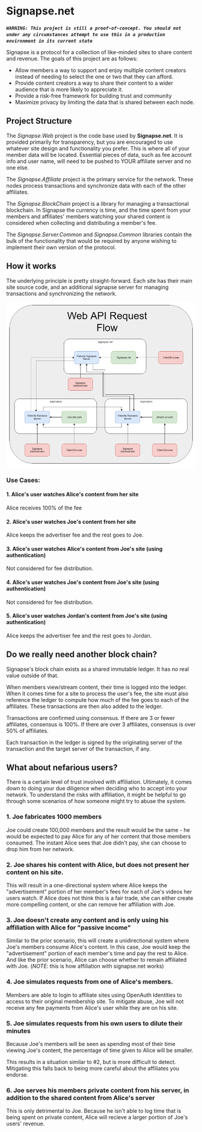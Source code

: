 # Signapse.net

***`WARNING: This project is still a proof-of-concept. You should not under any circumstances attempt to use this in a production environment in its current state`***

Signapse is a protocol for a collection of like-minded sites to share content and revenue.  The goals of this project are as follows:

* Allow members a way to support and enjoy multiple content creators instead of needing to select the one or two that they can afford.
* Provide content creators a way to share their content to a wider audience that is more likely to appreciate it.
* Provide a risk-free framework for building trust and community
* Maximize privacy by limiting the data that is shared between each node.

## Project Structure

The *Signapse.Web* project is the code base used by **Signapse.net**. It is provided primarily for transparency, but you are encouraged to use whatever site design and functionality you prefer. This is where all of your member data will be located. Essential pieces of data, such as fee account info and user name, will need to be pushed to YOUR affiliate server and no one else.

The *Signapse.Affiliate* project is the primary service for the network.  These nodes process transactions and synchronize data with each of the other affiliates.

The *Signapse.BlockChain* project is a library for managing a transactional blockchain.  In Signapse the currency is time, and the time spent from your members and affiliates' members watching your shared content is considered when collecting and distributing a member's fee.

The *Signapse.Server.Common* and *Signapse.Common* libraries contain the bulk of the functionality that would be required by anyone wishing to implement their own version of the protocol.

## How it works

The underlying principle is pretty straight-forward.  Each site has their main site source code, and an additional signapse server for managing transactions and synchronizing the network.

![Mesh Architecture](WebAPIFlow.png)

### Use Cases:

#### 1. Alice's user watches Alice's content from her site

Alice receives 100% of the fee

#### 2. Alice's user watches Joe's content from her site

Alice keeps the advertiser fee and the rest goes to Joe.

#### 3. Alice's user watches Alice's content from Joe's site (using authentication)

Not considered for fee distribution.

#### 4. Alice's user watches Joe's content from Joe's site (using authentication)

Not considered for fee distribution.

#### 5. Alice's user watches Jordan's content from Joe's site (using authentication)

Alice keeps the advertiser fee and the rest goes to Jordan.


## Do we really need another block chain?

Signapse's block chain exists as a shared immutable ledger. It has no real value outside of that.

When members view/stream content, their time is logged into the ledger. When it comes time for a site to process the user's fee, the site must also reference the ledger to compute how much of the fee goes to each of the affiliates. These transactions are then also added to the ledger.

Transactions are confirmed using consensus. If there are 3 or fewer affiliates, consensus is 100%.  If there are over 3 affiliates, consensus is over 50% of affiliates.

Each transaction in the ledger is signed by the originating server of the transaction and the target server of the transaction, if any.


## What about nefarious users?

There is a certain level of trust involved with affiliation. Ultimately, it comes down to doing your due diligence when deciding who to accept into your network. To understand the risks with affiliation, it might be helpful to go through some scenarios of how someone might try to abuse the system.

### 1. Joe fabricates 1000 members

Joe could create 100,000 members and the result would be the same - he would be expected to pay Alice for any of her content that those members consumed. The instant Alice sees that Joe didn't pay, she can choose to drop him from her network.

### 2. Joe shares his content with Alice, but does not present her content on his site.

This will result in a one-directional system where Alice keeps the "advertisement" portion of her member's fees for each of Joe's videos her users watch. If Alice does not think this is a fair trade, she can either create more compelling content, or she can remove her affiliation with Joe.

### 3. Joe doesn't create any content and is only using his affiliation with Alice for "passive income"

Similar to the prior scenario, this will create a unidirectional system where Joe's members consume Alice's content. In this case, Joe would keep the "advertisement" portion of each member's time and pay the rest to Alice. And like the prior scenario, Alice can choose whether to remain affiliated with Joe. (*NOTE*: this is how affiliation with signapse.net works)

### 4. Joe simulates requests from one of Alice's members.

Members are able to login to affiliate sites using OpenAuth Identities to access to their original membership site. To mitigate abuse, Joe will not receive any fee payments from Alice's user while they are on his site.
 
### 5. Joe simulates requests from his own users to dilute their minutes

Because Joe's members will be seen as spending most of their time viewing Joe's content, the percentage of
time given to Alice will be smaller.

This results in a situation similar to #2, but is more difficult to detect. Mitigating this falls back to being more
careful about the affiliates you endorse.

### 6. Joe serves his members private content from his server, in addition to the shared content from Alice's server

This is only detrimental to Joe. Because he isn't able to log time that is being spent on private content, Alice will
recieve a larger portion of Joe's users' revenue.
